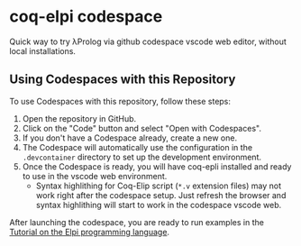 # coq-elpi codespace
Quick way to try λProlog via github codespace vscode web editor, without local installations.

## Using Codespaces with this Repository

To use Codespaces with this repository, follow these steps:

1. Open the repository in GitHub.
2. Click on the "Code" button and select "Open with Codespaces".
3. If you don't have a Codespace already, create a new one.
4. The Codespace will automatically use the configuration in the `.devcontainer` directory to set up the development environment.
5. Once the Codespace is ready, you will have coq-epli installed and ready to use in the vscode web environment.
   - Syntax highlithing for Coq-Elip script (`*.v` extension files) may not work right after the codespace setup. Just refresh the browser and syntax highlithing will start to work in the codespace vscode web.


After launching the codespace, you are ready to run examples in the [Tutorial on the Elpi programming language](https://lpcic.github.io/coq-elpi/tutorial_elpi_lang.html).
